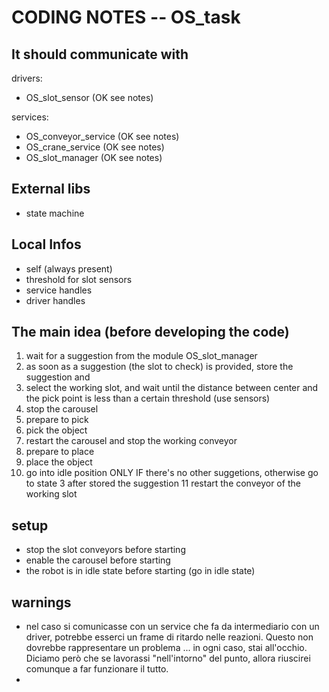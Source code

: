 # CODING NOTES -- OS_task

## It should communicate with

drivers:

- OS_slot_sensor (OK see notes)

services:

- OS_conveyor_service (OK see notes)
- OS_crane_service (OK see notes)
- OS_slot_manager (OK see notes)

## External libs

- state machine

## Local Infos

- self (always present)
- threshold for slot sensors
- service handles
- driver handles

## The main idea (before developing the code)

1. wait for a suggestion from the module OS_slot_manager
2. as soon as a suggestion (the slot to check) is provided, store the suggestion and 
3. select the working slot, and wait until the distance between center and the pick point is less than a certain threshold (use sensors)
4. stop the carousel
5. prepare to pick
6. pick the object
7. restart the carousel and stop the working conveyor
8. prepare to place
9. place the object
10. go into idle position ONLY IF there's no other suggetions, otherwise go to state 3 after stored the suggestion
11 restart the conveyor of the working slot



## setup

- stop the slot conveyors before starting
- enable the carousel before starting
- the robot is in idle state before starting (go in idle state)

## warnings

- nel caso si comunicasse con un service che fa da intermediario con un driver, potrebbe esserci un frame di ritardo nelle reazioni. Questo non dovrebbe rappresentare un problema ... in ogni caso, stai all'occhio. Diciamo però che se lavorassi "nell'intorno" del punto, allora riuscirei comunque a far funzionare il tutto. 
- 














```lua

```